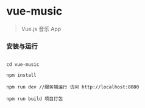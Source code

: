 # vue-music

> Vue.js 音乐 App



### 安装与运行

```

cd vue-music

npm install

npm run dev //服务端运行 访问 http://localhost:8080

npm run build 项目打包 



